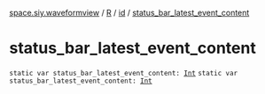 [space.siy.waveformview](../../index.md) / [R](../index.md) / [id](index.md) / [status_bar_latest_event_content](./status_bar_latest_event_content.md)

# status_bar_latest_event_content

`static var status_bar_latest_event_content: `[`Int`](https://kotlinlang.org/api/latest/jvm/stdlib/kotlin/-int/index.html)
`static var status_bar_latest_event_content: `[`Int`](https://kotlinlang.org/api/latest/jvm/stdlib/kotlin/-int/index.html)